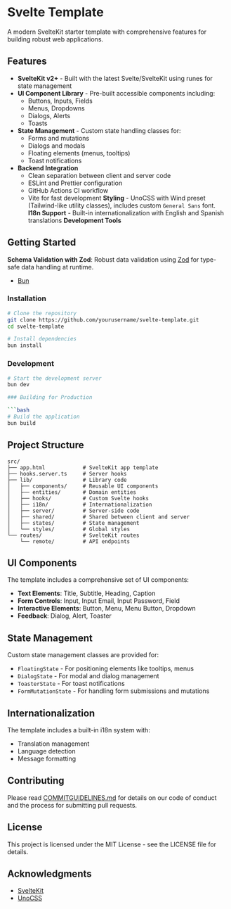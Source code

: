 # Svelte Template

A modern SvelteKit starter template with comprehensive features for building robust web applications.

## Features

- **SvelteKit v2+** - Built with the latest Svelte/SvelteKit using runes for state management
- **UI Component Library** - Pre-built accessible components including:
  - Buttons, Inputs, Fields
  - Menus, Dropdowns
  - Dialogs, Alerts
  - Toasts
- **State Management** - Custom state handling classes for:
  - Forms and mutations
  - Dialogs and modals
  - Floating elements (menus, tooltips)
  - Toast notifications
- **Backend Integration**
  - Clean separation between client and server code
  - ESLint and Prettier configuration
  - GitHub Actions CI workflow
  - Vite for fast development
    **Styling** - UnoCSS with Wind preset (Tailwind-like utility classes), includes custom `General Sans` font.
    **I18n Support** - Built-in internationalization with English and Spanish translations
    **Development Tools**

## Getting Started

**Schema Validation with Zod**: Robust data validation using [Zod](https://zod.dev/) for type-safe data handling at runtime.

- [Bun](https://bun.sh/)

### Installation

```bash
# Clone the repository
git clone https://github.com/yourusername/svelte-template.git
cd svelte-template

# Install dependencies
bun install
```

### Development

````bash
# Start the development server
bun dev

### Building for Production

```bash
# Build the application
bun build
````

## Project Structure

```
src/
├── app.html            # SvelteKit app template
├── hooks.server.ts     # Server hooks
├── lib/                # Library code
│   ├── components/     # Reusable UI components
│   ├── entities/       # Domain entities
│   ├── hooks/          # Custom Svelte hooks
│   ├── i18n/           # Internationalization
│   ├── server/         # Server-side code
│   ├── shared/         # Shared between client and server
│   ├── states/         # State management
│   └── styles/         # Global styles
└── routes/             # SvelteKit routes
    └── remote/         # API endpoints
```

## UI Components

The template includes a comprehensive set of UI components:

- **Text Elements**: Title, Subtitle, Heading, Caption
- **Form Controls**: Input, Input Email, Input Password, Field
- **Interactive Elements**: Button, Menu, Menu Button, Dropdown
- **Feedback**: Dialog, Alert, Toaster

## State Management

Custom state management classes are provided for:

- `FloatingState` - For positioning elements like tooltips, menus
- `DialogState` - For modal and dialog management
- `ToasterState` - For toast notifications
- `FormMutationState` - For handling form submissions and mutations

## Internationalization

The template includes a built-in i18n system with:

- Translation management
- Language detection
- Message formatting

## Contributing

Please read [COMMITGUIDELINES.md](COMMITGUIDELINES.md) for details on our code of conduct and the process for submitting pull requests.

## License

This project is licensed under the MIT License - see the LICENSE file for details.

## Acknowledgments

- [SvelteKit](https://kit.svelte.dev/)
- [UnoCSS](https://github.com/unocss/unocss)
